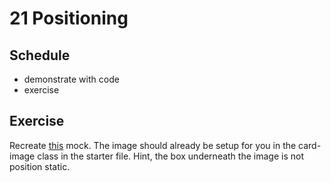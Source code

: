 # 21 Positioning

## Schedule
- demonstrate with code
- exercise

## Exercise
Recreate [this](/assets/exercises/05/position.png) mock. The image should already be setup for you in the card-image class in the starter file. Hint, the box underneath the image is not position static.
